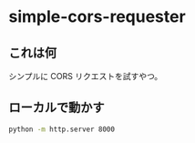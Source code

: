 # simple-cors-requester

## これは何

シンプルに CORS リクエストを試すやつ。


## ローカルで動かす

```bash
python -m http.server 8000
```